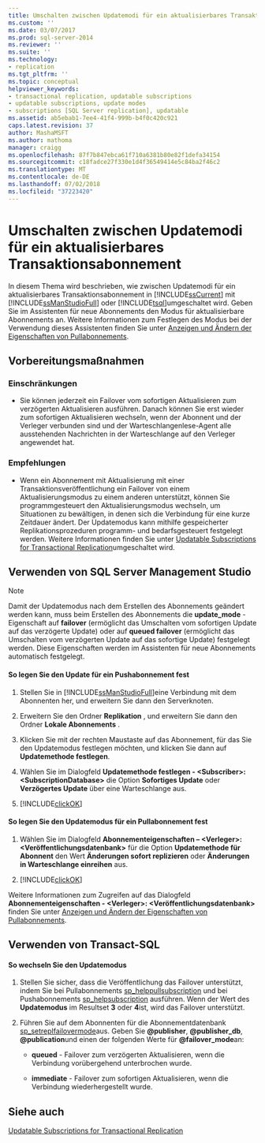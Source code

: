 ```yaml
---
title: Umschalten zwischen Updatemodi für ein aktualisierbares Transaktionsabonnement | Microsoft Dokumentation
ms.custom: ''
ms.date: 03/07/2017
ms.prod: sql-server-2014
ms.reviewer: ''
ms.suite: ''
ms.technology:
- replication
ms.tgt_pltfrm: ''
ms.topic: conceptual
helpviewer_keywords:
- transactional replication, updatable subscriptions
- updatable subscriptions, update modes
- subscriptions [SQL Server replication], updatable
ms.assetid: ab5ebab1-7ee4-41f4-999b-b4f0c420c921
caps.latest.revision: 37
author: MashaMSFT
ms.author: mathoma
manager: craigg
ms.openlocfilehash: 87f7b847ebca61f710a6381b80e82f1defa34154
ms.sourcegitcommit: c18fadce27f330e1d4f36549414e5c84ba2f46c2
ms.translationtype: MT
ms.contentlocale: de-DE
ms.lasthandoff: 07/02/2018
ms.locfileid: "37223420"
---
```

# <a name="switch-between-update-modes-for-an-updatable-transactional-subscription"></a>Umschalten zwischen Updatemodi für ein aktualisierbares Transaktionsabonnement
  In diesem Thema wird beschrieben, wie zwischen Updatemodi für ein aktualisierbares Transaktionsabonnement in [!INCLUDE[ssCurrent](../../../includes/sscurrent-md.md)] mit [!INCLUDE[ssManStudioFull](../../../includes/ssmanstudiofull-md.md)] oder [!INCLUDE[tsql](../../../includes/tsql-md.md)]umgeschaltet wird. Geben Sie im Assistenten für neue Abonnements den Modus für aktualisierbare Abonnements an. Weitere Informationen zum Festlegen des Modus bei der Verwendung dieses Assistenten finden Sie unter [Anzeigen und Ändern der Eigenschaften von Pullabonnements](../view-and-modify-pull-subscription-properties.md).  
  
  
  
##  <a name="BeforeYouBegin"></a> Vorbereitungsmaßnahmen  
  
###  <a name="Restrictions"></a> Einschränkungen  
  
-   Sie können jederzeit ein Failover vom sofortigen Aktualisieren zum verzögerten Aktualisieren ausführen. Danach können Sie erst wieder zum sofortigen Aktualisieren wechseln, wenn der Abonnent und der Verleger verbunden sind und der Warteschlangenlese-Agent alle ausstehenden Nachrichten in der Warteschlange auf den Verleger angewendet hat.  
  
###  <a name="Recommendations"></a> Empfehlungen  
  
-   Wenn ein Abonnement mit Aktualisierung mit einer Transaktionsveröffentlichung ein Failover von einem Aktualisierungsmodus zu einem anderen unterstützt, können Sie programmgesteuert den Aktualisierungsmodus wechseln, um Situationen zu bewältigen, in denen sich die Verbindung für eine kurze Zeitdauer ändert. Der Updatemodus kann mithilfe gespeicherter Replikationsprozeduren programm- und bedarfsgesteuert festgelegt werden. Weitere Informationen finden Sie unter [Updatable Subscriptions for Transactional Replication](../transactional/updatable-subscriptions-for-transactional-replication.md)umgeschaltet wird.  
  
##  <a name="SSMSProcedure"></a> Verwenden von SQL Server Management Studio  
  
> [!NOTE]  
>  Damit der Updatemodus nach dem Erstellen des Abonnements geändert werden kann, muss beim Erstellen des Abonnements die **update_mode** -Eigenschaft auf **failover** (ermöglicht das Umschalten vom sofortigen Update auf das verzögerte Update) oder auf **queued failover** (ermöglicht das Umschalten vom verzögerten Update auf das sofortige Update) festgelegt werden. Diese Eigenschaften werden im Assistenten für neue Abonnements automatisch festgelegt.  
  
#### <a name="to-set-the-updating-mode-for-a-push-subscription"></a>So legen Sie den Update für ein Pushabonnement fest  
  
1.  Stellen Sie in [!INCLUDE[ssManStudioFull](../../../includes/ssmanstudiofull-md.md)]eine Verbindung mit dem Abonnenten her, und erweitern Sie dann den Serverknoten.  
  
2.  Erweitern Sie den Ordner **Replikation** , und erweitern Sie dann den Ordner **Lokale Abonnements** .  
  
3.  Klicken Sie mit der rechten Maustaste auf das Abonnement, für das Sie den Updatemodus festlegen möchten, und klicken Sie dann auf **Updatemethode festlegen**.  
  
4.  Wählen Sie im Dialogfeld **Updatemethode festlegen - \<Subscriber>: \<SubscriptionDatabase>** die Option **Sofortiges Update** oder **Verzögertes Update** über eine Warteschlange aus.  
  
5.  [!INCLUDE[clickOK](../../../includes/clickok-md.md)]  
  
#### <a name="to-set-the-updating-mode-for-a-pull-subscription"></a>So legen Sie den Updatemodus für ein Pullabonnement fest  
  
1.  Wählen Sie im Dialogfeld **Abonnementeigenschaften – \<Verleger>: \<Veröffentlichungsdatenbank>** für die Option **Updatemethode für Abonnent** den Wert **Änderungen sofort replizieren** oder **Änderungen in Warteschlange einreihen** aus.  
  
2.  [!INCLUDE[clickOK](../../../includes/clickok-md.md)]  
  
 Weitere Informationen zum Zugreifen auf das Dialogfeld **Abonnementeigenschaften - \<Verleger>: \<Veröffentlichungsdatenbank>** finden Sie unter [Anzeigen und Ändern der Eigenschaften von Pullabonnements](../view-and-modify-pull-subscription-properties.md).  
  
##  <a name="TsqlProcedure"></a> Verwenden von Transact-SQL  
  
#### <a name="to-switch-between-update-modes"></a>So wechseln Sie den Updatemodus  
  
1.  Stellen Sie sicher, dass die Veröffentlichung das Failover unterstützt, indem Sie bei Pullabonnements [sp_helppullsubscription](/sql/relational-databases/system-stored-procedures/sp-helppullsubscription-transact-sql) und bei Pushabonnements [sp_helpsubscription](/sql/relational-databases/system-stored-procedures/sp-helpsubscription-transact-sql) ausführen. Wenn der Wert des **Updatemodus** im Resultset **3** oder **4**ist, wird das Failover unterstützt.  
  
2.  Führen Sie auf dem Abonnenten für die Abonnementdatenbank [sp_setreplfailovermode](/sql/relational-databases/system-stored-procedures/sp-setreplfailovermode-transact-sql)aus. Geben Sie **@publisher**, **@publisher_db**, **@publication**und einen der folgenden Werte für **@failover_mode**an:  
  
    -   **queued** - Failover zum verzögerten Aktualisieren, wenn die Verbindung vorübergehend unterbrochen wurde.  
  
    -   **immediate** - Failover zum sofortigen Aktualisieren, wenn die Verbindung wiederhergestellt wurde.  
  
## <a name="see-also"></a>Siehe auch  
 [Updatable Subscriptions for Transactional Replication](../transactional/updatable-subscriptions-for-transactional-replication.md)  
  
  
